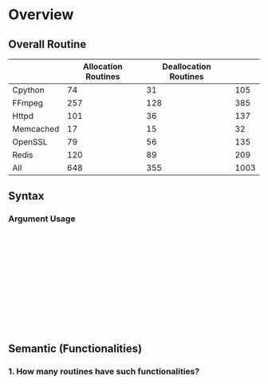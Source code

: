 # Overview

## Overall Routine
|  | Allocation Routines | Deallocation Routines |  |
| --- | --- | --- | --- |
| Cpython | 74 | 31 | 105 |
| FFmpeg | 257 | 128 | 385 |
| Httpd | 101 | 36 | 137 |
| Memcached | 17 | 15 | 32 |
| OpenSSL | 79 | 56 | 135 |
| Redis | 120 | 89 | 209 |
| All | 648 | 355 | 1003 |

## Syntax
### Argument Usage
<table dir="ltr" style="table-layout:fixed;font-size:10pt;font-family:Arial;width:0px;border-collapse:collapse;border:none" cellspacing="0" cellpadding="0" border="0">
  <thead>
    <tr style="height:21px;">
      <th></th>
      <th colspan=3>Allocation</th>
      <th colspan=2>Deallocation</th>
    </tr>
  </thead><colgroup><col width="100"><col width="100"><col width="100"><col width="100"><col width="100"><col width="100"></colgroup>
  <tbody>
    <tr style="height:21px;">
      <td style="border-right:1px solid #000000;border-bottom:1px solid #000000;overflow:hidden;padding:0px 3px 0px 3px;vertical-align:bottom;"></td>
      <td style="border-right:1px solid #000000;border-bottom:1px solid #000000;overflow:hidden;padding:0px 3px 0px 3px;vertical-align:bottom;font-weight:bold;text-align:center;" data-sheets-value="{&quot;1&quot;:2,&quot;2&quot;:&quot;AS&quot;}">AS</td>
      <td style="border-right:1px solid #000000;border-bottom:1px solid #000000;overflow:hidden;padding:0px 3px 0px 3px;vertical-align:bottom;font-weight:bold;text-align:center;" data-sheets-value="{&quot;1&quot;:2,&quot;2&quot;:&quot;IV&quot;}">IV</td>
      <td style="border-right:1px solid #000000;border-bottom:1px solid #000000;overflow:hidden;padding:0px 3px 0px 3px;vertical-align:bottom;font-weight:bold;text-align:center;" data-sheets-value="{&quot;1&quot;:2,&quot;2&quot;:&quot;RD&quot;}">RD</td>
      <td style="border-right:1px solid #000000;border-bottom:1px solid #000000;overflow:hidden;padding:0px 3px 0px 3px;vertical-align:bottom;font-weight:bold;text-align:center;" data-sheets-value="{&quot;1&quot;:2,&quot;2&quot;:&quot;OD&quot;}">OD</td>
      <td style="border-right:1px solid #000000;border-bottom:1px solid #000000;overflow:hidden;padding:0px 3px 0px 3px;vertical-align:bottom;font-weight:bold;text-align:center;" data-sheets-value="{&quot;1&quot;:2,&quot;2&quot;:&quot;RD&quot;}">RD</td>
    </tr>
    <tr style="height:21px;">
      <td style="border-right:1px solid #000000;border-left:1px solid #000000;overflow:hidden;padding:0px 3px 0px 3px;vertical-align:bottom;" data-sheets-value="{&quot;1&quot;:2,&quot;2&quot;:&quot;Cpython&quot;}">Cpython</td>
      <td style="overflow:hidden;padding:0px 3px 0px 3px;vertical-align:bottom;text-align:right;" data-sheets-value="{&quot;1&quot;:3,&quot;3&quot;:37}">37</td>
      <td style="overflow:hidden;padding:0px 3px 0px 3px;vertical-align:bottom;text-align:right;" data-sheets-value="{&quot;1&quot;:3,&quot;3&quot;:44}">44</td>
      <td style="border-right:1px solid #000000;overflow:hidden;padding:0px 3px 0px 3px;vertical-align:bottom;text-align:right;" data-sheets-value="{&quot;1&quot;:3,&quot;3&quot;:19}">19</td>
      <td style="overflow:hidden;padding:0px 3px 0px 3px;vertical-align:bottom;text-align:right;" data-sheets-value="{&quot;1&quot;:3,&quot;3&quot;:6}">6</td>
      <td style="border-right:1px solid #000000;overflow:hidden;padding:0px 3px 0px 3px;vertical-align:bottom;text-align:right;" data-sheets-value="{&quot;1&quot;:3,&quot;3&quot;:30}">30</td>
    </tr>
    <tr style="height:21px;">
      <td style="border-right:1px solid #000000;border-left:1px solid #000000;overflow:hidden;padding:0px 3px 0px 3px;vertical-align:bottom;" data-sheets-value="{&quot;1&quot;:2,&quot;2&quot;:&quot;FFmpeg&quot;}">FFmpeg</td>
      <td style="overflow:hidden;padding:0px 3px 0px 3px;vertical-align:bottom;text-align:right;" data-sheets-value="{&quot;1&quot;:3,&quot;3&quot;:58}">58</td>
      <td style="overflow:hidden;padding:0px 3px 0px 3px;vertical-align:bottom;text-align:right;" data-sheets-value="{&quot;1&quot;:3,&quot;3&quot;:133}">133</td>
      <td style="border-right:1px solid #000000;overflow:hidden;padding:0px 3px 0px 3px;vertical-align:bottom;text-align:right;" data-sheets-value="{&quot;1&quot;:3,&quot;3&quot;:106}">106</td>
      <td style="overflow:hidden;padding:0px 3px 0px 3px;vertical-align:bottom;text-align:right;" data-sheets-value="{&quot;1&quot;:3,&quot;3&quot;:33}">33</td>
      <td style="border-right:1px solid #000000;overflow:hidden;padding:0px 3px 0px 3px;vertical-align:bottom;text-align:right;" data-sheets-value="{&quot;1&quot;:3,&quot;3&quot;:109}">109</td>
    </tr>
    <tr style="height:21px;">
      <td style="border-right:1px solid #000000;border-left:1px solid #000000;overflow:hidden;padding:0px 3px 0px 3px;vertical-align:bottom;" data-sheets-value="{&quot;1&quot;:2,&quot;2&quot;:&quot;Httpd&quot;}">Httpd</td>
      <td style="overflow:hidden;padding:0px 3px 0px 3px;vertical-align:bottom;text-align:right;" data-sheets-value="{&quot;1&quot;:3,&quot;3&quot;:19}">19</td>
      <td style="overflow:hidden;padding:0px 3px 0px 3px;vertical-align:bottom;text-align:right;" data-sheets-value="{&quot;1&quot;:3,&quot;3&quot;:68}">68</td>
      <td style="border-right:1px solid #000000;overflow:hidden;padding:0px 3px 0px 3px;vertical-align:bottom;text-align:right;" data-sheets-value="{&quot;1&quot;:3,&quot;3&quot;:94}">94</td>
      <td style="overflow:hidden;padding:0px 3px 0px 3px;vertical-align:bottom;text-align:right;" data-sheets-value="{&quot;1&quot;:3,&quot;3&quot;:18}">18</td>
      <td style="border-right:1px solid #000000;overflow:hidden;padding:0px 3px 0px 3px;vertical-align:bottom;text-align:right;" data-sheets-value="{&quot;1&quot;:3,&quot;3&quot;:24}">24</td>
    </tr>
    <tr style="height:21px;">
      <td style="border-right:1px solid #000000;border-left:1px solid #000000;overflow:hidden;padding:0px 3px 0px 3px;vertical-align:bottom;" data-sheets-value="{&quot;1&quot;:2,&quot;2&quot;:&quot;Memcached&quot;}">Memcached</td>
      <td style="overflow:hidden;padding:0px 3px 0px 3px;vertical-align:bottom;text-align:right;" data-sheets-value="{&quot;1&quot;:3,&quot;3&quot;:6}">6</td>
      <td style="overflow:hidden;padding:0px 3px 0px 3px;vertical-align:bottom;text-align:right;" data-sheets-value="{&quot;1&quot;:3,&quot;3&quot;:7}">7</td>
      <td style="border-right:1px solid #000000;overflow:hidden;padding:0px 3px 0px 3px;vertical-align:bottom;text-align:right;" data-sheets-value="{&quot;1&quot;:3,&quot;3&quot;:7}">7</td>
      <td style="overflow:hidden;padding:0px 3px 0px 3px;vertical-align:bottom;text-align:right;" data-sheets-value="{&quot;1&quot;:3,&quot;3&quot;:7}">7</td>
      <td style="border-right:1px solid #000000;overflow:hidden;padding:0px 3px 0px 3px;vertical-align:bottom;text-align:right;" data-sheets-value="{&quot;1&quot;:3,&quot;3&quot;:14}">14</td>
    </tr>
    <tr style="height:21px;">
      <td style="border-right:1px solid #000000;border-left:1px solid #000000;overflow:hidden;padding:0px 3px 0px 3px;vertical-align:bottom;" data-sheets-value="{&quot;1&quot;:2,&quot;2&quot;:&quot;OpenSSL&quot;}">OpenSSL</td>
      <td style="overflow:hidden;padding:0px 3px 0px 3px;vertical-align:bottom;text-align:right;" data-sheets-value="{&quot;1&quot;:3,&quot;3&quot;:13}">13</td>
      <td style="overflow:hidden;padding:0px 3px 0px 3px;vertical-align:bottom;text-align:right;" data-sheets-value="{&quot;1&quot;:3,&quot;3&quot;:51}">51</td>
      <td style="border-right:1px solid #000000;overflow:hidden;padding:0px 3px 0px 3px;vertical-align:bottom;text-align:right;" data-sheets-value="{&quot;1&quot;:3,&quot;3&quot;:13}">13</td>
      <td style="overflow:hidden;padding:0px 3px 0px 3px;vertical-align:bottom;text-align:right;" data-sheets-value="{&quot;1&quot;:3,&quot;3&quot;:14}">14</td>
      <td style="border-right:1px solid #000000;overflow:hidden;padding:0px 3px 0px 3px;vertical-align:bottom;text-align:right;" data-sheets-value="{&quot;1&quot;:3,&quot;3&quot;:51}">51</td>
    </tr>
    <tr style="height:21px;">
      <td style="border-right:1px solid #000000;border-left:1px solid #000000;overflow:hidden;padding:0px 3px 0px 3px;vertical-align:bottom;" data-sheets-value="{&quot;1&quot;:2,&quot;2&quot;:&quot;Redis&quot;}">Redis</td>
      <td style="overflow:hidden;padding:0px 3px 0px 3px;vertical-align:bottom;text-align:right;" data-sheets-value="{&quot;1&quot;:3,&quot;3&quot;:32}">32</td>
      <td style="overflow:hidden;padding:0px 3px 0px 3px;vertical-align:bottom;text-align:right;" data-sheets-value="{&quot;1&quot;:3,&quot;3&quot;:81}">81</td>
      <td style="border-right:1px solid #000000;overflow:hidden;padding:0px 3px 0px 3px;vertical-align:bottom;text-align:right;" data-sheets-value="{&quot;1&quot;:3,&quot;3&quot;:35}">35</td>
      <td style="overflow:hidden;padding:0px 3px 0px 3px;vertical-align:bottom;text-align:right;" data-sheets-value="{&quot;1&quot;:3,&quot;3&quot;:41}">41</td>
      <td style="border-right:1px solid #000000;overflow:hidden;padding:0px 3px 0px 3px;vertical-align:bottom;text-align:right;" data-sheets-value="{&quot;1&quot;:3,&quot;3&quot;:52}">52</td>
    </tr>
    <tr style="height:21px;">
      <td style="border-right:1px solid #000000;border-bottom:1px solid #000000;border-left:1px solid #000000;overflow:hidden;padding:0px 3px 0px 3px;vertical-align:bottom;" data-sheets-value="{&quot;1&quot;:2,&quot;2&quot;:&quot;All&quot;}">All</td>
      <td style="border-bottom:1px solid #000000;overflow:hidden;padding:0px 3px 0px 3px;vertical-align:bottom;text-align:right;" data-sheets-value="{&quot;1&quot;:3,&quot;3&quot;:165}" data-sheets-formula="=SUM(R[-6]C[0]:R[-1]C[0])">165</td>
      <td style="border-bottom:1px solid #000000;overflow:hidden;padding:0px 3px 0px 3px;vertical-align:bottom;text-align:right;" data-sheets-value="{&quot;1&quot;:3,&quot;3&quot;:384}" data-sheets-formula="=SUM(R[-6]C[0]:R[-1]C[0])">384</td>
      <td style="border-right:1px solid #000000;border-bottom:1px solid #000000;overflow:hidden;padding:0px 3px 0px 3px;vertical-align:bottom;text-align:right;" data-sheets-value="{&quot;1&quot;:3,&quot;3&quot;:274}" data-sheets-formula="=SUM(R[-6]C[0]:R[-1]C[0])">274</td>
      <td style="border-bottom:1px solid #000000;overflow:hidden;padding:0px 3px 0px 3px;vertical-align:bottom;text-align:right;" data-sheets-value="{&quot;1&quot;:3,&quot;3&quot;:119}" data-sheets-formula="=SUM(R[-6]C[0]:R[-1]C[0])">119</td>
      <td style="border-right:1px solid #000000;border-bottom:1px solid #000000;overflow:hidden;padding:0px 3px 0px 3px;vertical-align:bottom;text-align:right;" data-sheets-value="{&quot;1&quot;:3,&quot;3&quot;:280}" data-sheets-formula="=SUM(R[-6]C[0]:R[-1]C[0])">280</td>
    </tr>
  </tbody>
</table>

## Semantic (Functionalities)
### 1. How many routines have such functionalities?
<table dir="ltr" style="table-layout:fixed;font-size:10pt;font-family:Arial;width:0px;border-collapse:collapse;border:none" cellspacing="0" cellpadding="0" border="0">
  <thead>
    <tr style="height:21px;">
      <th></th>
      <th colspan=8>Allocation</th>
      <th colspan=8>Deallocation</th>
    </tr>
  </thead><colgroup><col width="100"><col width="100"><col width="100"><col width="100"><col width="100"><col width="100"><col width="100"><col width="100"><col width="100"><col width="100"><col width="100"><col width="100"><col width="100"><col width="100"><col width="100"><col width="100"><col width="100"></colgroup>
  <tbody>
    <tr style="height:21px;">
      <td style="border-right:1px solid #000000;border-bottom:1px solid #000000;border-left:1px solid #000000;overflow:hidden;padding:0px 3px 0px 3px;vertical-align:bottom;" data-sheets-value="{&quot;1&quot;:2,&quot;2&quot;:&quot;Application&quot;}">Application</td>
      <td style="border-right:1px solid #000000;border-bottom:1px solid #000000;overflow:hidden;padding:0px 3px 0px 3px;vertical-align:bottom;font-weight:bold;text-align:center;" rowspan="1" colspan="2" data-sheets-value="{&quot;1&quot;:2,&quot;2&quot;:&quot;CA&quot;}">CA</td>
      <td style="border-right:1px solid #000000;border-bottom:1px solid #000000;overflow:hidden;padding:0px 3px 0px 3px;vertical-align:bottom;font-weight:bold;text-align:center;" rowspan="1" colspan="2" data-sheets-value="{&quot;1&quot;:2,&quot;2&quot;:&quot;HF&quot;}">HF</td>
      <td style="border-right:1px solid #000000;border-bottom:1px solid #000000;overflow:hidden;padding:0px 3px 0px 3px;vertical-align:bottom;font-weight:bold;text-align:center;" rowspan="1" colspan="2" data-sheets-value="{&quot;1&quot;:2,&quot;2&quot;:&quot;IM&quot;}">IM</td>
      <td style="border-right:1px solid #000000;border-bottom:1px solid #000000;overflow:hidden;padding:0px 3px 0px 3px;vertical-align:bottom;font-weight:bold;text-align:center;" rowspan="1" colspan="2" data-sheets-value="{&quot;1&quot;:2,&quot;2&quot;:&quot;UD&quot;}">UD</td>
      <td style="border-right:1px solid #000000;border-bottom:1px solid #000000;overflow:hidden;padding:0px 3px 0px 3px;vertical-align:bottom;font-weight:bold;text-align:center;" rowspan="1" colspan="2" data-sheets-value="{&quot;1&quot;:2,&quot;2&quot;:&quot;CA&quot;}">CA</td>
      <td style="border-bottom:1px solid #000000;overflow:hidden;padding:0px 3px 0px 3px;vertical-align:bottom;font-weight:bold;text-align:center;" rowspan="1" colspan="2" data-sheets-value="{&quot;1&quot;:2,&quot;2&quot;:&quot;DO&quot;}">DO</td>
      <td style="border-bottom:1px solid #000000;overflow:hidden;padding:0px 3px 0px 3px;vertical-align:bottom;font-weight:bold;text-align:center;" rowspan="1" colspan="2" data-sheets-value="{&quot;1&quot;:2,&quot;2&quot;:&quot;CM&quot;}">CM</td>
      <td style="border-right:1px solid #000000;border-bottom:1px solid #000000;overflow:hidden;padding:0px 3px 0px 3px;vertical-align:bottom;font-weight:bold;text-align:center;" rowspan="1" colspan="2" data-sheets-value="{&quot;1&quot;:2,&quot;2&quot;:&quot;UD&quot;}">UD</td>
    </tr>
    <tr style="height:21px;">
      <td style="border-right:1px solid #000000;overflow:hidden;padding:0px 3px 0px 3px;vertical-align:bottom;" data-sheets-value="{&quot;1&quot;:2,&quot;2&quot;:&quot;Cpython&quot;}">Cpython</td>
      <td style="overflow:hidden;padding:0px 3px 0px 3px;vertical-align:bottom;text-align:right;" data-sheets-value="{&quot;1&quot;:3,&quot;3&quot;:50}">50</td>
      <td style="border-right:1px solid #000000;overflow:hidden;padding:0px 3px 0px 3px;vertical-align:bottom;font-weight:bold;text-align:right;" data-sheets-value="{&quot;1&quot;:3,&quot;3&quot;:67.56756756756756}" data-sheets-numberformat="{&quot;1&quot;:2,&quot;2&quot;:&quot;0.00&quot;,&quot;3&quot;:1}" data-sheets-formula="=R[0]C[-1]/R[-26]C[-1]*100">67.57</td>
      <td style="overflow:hidden;padding:0px 3px 0px 3px;vertical-align:bottom;text-align:right;" data-sheets-value="{&quot;1&quot;:3,&quot;3&quot;:40}">40</td>
      <td style="border-right:1px solid #000000;overflow:hidden;padding:0px 3px 0px 3px;vertical-align:bottom;font-weight:bold;text-align:right;" data-sheets-value="{&quot;1&quot;:3,&quot;3&quot;:54.054054054054056}" data-sheets-numberformat="{&quot;1&quot;:2,&quot;2&quot;:&quot;0.00&quot;,&quot;3&quot;:1}" data-sheets-formula="=R[0]C[-1]/R[-26]C[-3]*100">54.05</td>
      <td style="overflow:hidden;padding:0px 3px 0px 3px;vertical-align:bottom;text-align:right;" data-sheets-value="{&quot;1&quot;:3,&quot;3&quot;:36}">36</td>
      <td style="border-right:1px solid #000000;overflow:hidden;padding:0px 3px 0px 3px;vertical-align:bottom;font-weight:bold;text-align:right;" data-sheets-value="{&quot;1&quot;:3,&quot;3&quot;:48.64864864864865}" data-sheets-numberformat="{&quot;1&quot;:2,&quot;2&quot;:&quot;0.00&quot;,&quot;3&quot;:1}" data-sheets-formula="=R[0]C[-1]/R[-26]C[-5]*100">48.65</td>
      <td style="overflow:hidden;padding:0px 3px 0px 3px;vertical-align:bottom;text-align:right;" data-sheets-value="{&quot;1&quot;:3,&quot;3&quot;:20}">20</td>
      <td style="border-right:1px solid #000000;overflow:hidden;padding:0px 3px 0px 3px;vertical-align:bottom;font-weight:bold;text-align:right;" data-sheets-value="{&quot;1&quot;:3,&quot;3&quot;:27.027027027027028}" data-sheets-numberformat="{&quot;1&quot;:2,&quot;2&quot;:&quot;0.00&quot;,&quot;3&quot;:1}" data-sheets-formula="=R[0]C[-1]/R[-26]C[-7]*100">27.03</td>
      <td style="overflow:hidden;padding:0px 3px 0px 3px;vertical-align:bottom;text-align:right;" data-sheets-value="{&quot;1&quot;:3,&quot;3&quot;:15}">15</td>
      <td style="border-right:1px solid #000000;overflow:hidden;padding:0px 3px 0px 3px;vertical-align:bottom;font-weight:bold;text-align:right;" data-sheets-value="{&quot;1&quot;:3,&quot;3&quot;:48.38709677419355}" data-sheets-numberformat="{&quot;1&quot;:2,&quot;2&quot;:&quot;0.00&quot;,&quot;3&quot;:1}" data-sheets-formula="=R[0]C[-1]/R[-26]C[-8]*100">48.39</td>
      <td style="overflow:hidden;padding:0px 3px 0px 3px;vertical-align:bottom;text-align:right;" data-sheets-value="{&quot;1&quot;:3,&quot;3&quot;:16}">16</td>
      <td style="border-right:1px solid #000000;overflow:hidden;padding:0px 3px 0px 3px;vertical-align:bottom;font-weight:bold;text-align:right;" data-sheets-value="{&quot;1&quot;:3,&quot;3&quot;:51.61290322580645}" data-sheets-numberformat="{&quot;1&quot;:2,&quot;2&quot;:&quot;0.00&quot;,&quot;3&quot;:1}" data-sheets-formula="=R[0]C[-1]/R[-26]C[-10]*100">51.61</td>
      <td style="overflow:hidden;padding:0px 3px 0px 3px;vertical-align:bottom;text-align:right;" data-sheets-value="{&quot;1&quot;:3,&quot;3&quot;:1}">1</td>
      <td style="border-right:1px solid #000000;overflow:hidden;padding:0px 3px 0px 3px;vertical-align:bottom;font-weight:bold;text-align:right;" data-sheets-value="{&quot;1&quot;:3,&quot;3&quot;:3.225806451612903}" data-sheets-numberformat="{&quot;1&quot;:2,&quot;2&quot;:&quot;0.00&quot;,&quot;3&quot;:1}" data-sheets-formula="=R[0]C[-1]/R[-26]C[-12]*100">3.23</td>
      <td style="overflow:hidden;padding:0px 3px 0px 3px;vertical-align:bottom;text-align:right;" data-sheets-value="{&quot;1&quot;:3,&quot;3&quot;:11}">11</td>
      <td style="border-right:1px solid #000000;overflow:hidden;padding:0px 3px 0px 3px;vertical-align:bottom;font-weight:bold;text-align:right;" data-sheets-value="{&quot;1&quot;:3,&quot;3&quot;:35.483870967741936}" data-sheets-numberformat="{&quot;1&quot;:2,&quot;2&quot;:&quot;0.00&quot;,&quot;3&quot;:1}" data-sheets-formula="=R[0]C[-1]/R[-26]C[-14]*100">35.48</td>
    </tr>
    <tr style="height:21px;">
      <td style="border-right:1px solid #000000;overflow:hidden;padding:0px 3px 0px 3px;vertical-align:bottom;" data-sheets-value="{&quot;1&quot;:2,&quot;2&quot;:&quot;FFmpeg&quot;}">FFmpeg</td>
      <td style="overflow:hidden;padding:0px 3px 0px 3px;vertical-align:bottom;text-align:right;" data-sheets-value="{&quot;1&quot;:3,&quot;3&quot;:80}">80</td>
      <td style="border-right:1px solid #000000;overflow:hidden;padding:0px 3px 0px 3px;vertical-align:bottom;font-weight:bold;text-align:right;" data-sheets-value="{&quot;1&quot;:3,&quot;3&quot;:31.1284046692607}" data-sheets-numberformat="{&quot;1&quot;:2,&quot;2&quot;:&quot;0.00&quot;,&quot;3&quot;:1}" data-sheets-formula="=R[0]C[-1]/R[-26]C[-1]*100">31.13</td>
      <td style="overflow:hidden;padding:0px 3px 0px 3px;vertical-align:bottom;text-align:right;" data-sheets-value="{&quot;1&quot;:3,&quot;3&quot;:199}">199</td>
      <td style="border-right:1px solid #000000;overflow:hidden;padding:0px 3px 0px 3px;vertical-align:bottom;font-weight:bold;text-align:right;" data-sheets-value="{&quot;1&quot;:3,&quot;3&quot;:77.431906614786}" data-sheets-numberformat="{&quot;1&quot;:2,&quot;2&quot;:&quot;0.00&quot;,&quot;3&quot;:1}" data-sheets-formula="=R[0]C[-1]/R[-26]C[-3]*100">77.43</td>
      <td style="overflow:hidden;padding:0px 3px 0px 3px;vertical-align:bottom;text-align:right;" data-sheets-value="{&quot;1&quot;:3,&quot;3&quot;:183}">183</td>
      <td style="border-right:1px solid #000000;overflow:hidden;padding:0px 3px 0px 3px;vertical-align:bottom;font-weight:bold;text-align:right;" data-sheets-value="{&quot;1&quot;:3,&quot;3&quot;:71.20622568093385}" data-sheets-numberformat="{&quot;1&quot;:2,&quot;2&quot;:&quot;0.00&quot;,&quot;3&quot;:1}" data-sheets-formula="=R[0]C[-1]/R[-26]C[-5]*100">71.21</td>
      <td style="overflow:hidden;padding:0px 3px 0px 3px;vertical-align:bottom;text-align:right;" data-sheets-value="{&quot;1&quot;:3,&quot;3&quot;:54}">54</td>
      <td style="border-right:1px solid #000000;overflow:hidden;padding:0px 3px 0px 3px;vertical-align:bottom;font-weight:bold;text-align:right;" data-sheets-value="{&quot;1&quot;:3,&quot;3&quot;:21.011673151750973}" data-sheets-numberformat="{&quot;1&quot;:2,&quot;2&quot;:&quot;0.00&quot;,&quot;3&quot;:1}" data-sheets-formula="=R[0]C[-1]/R[-26]C[-7]*100">21.01</td>
      <td style="overflow:hidden;padding:0px 3px 0px 3px;vertical-align:bottom;text-align:right;" data-sheets-value="{&quot;1&quot;:3,&quot;3&quot;:69}">69</td>
      <td style="border-right:1px solid #000000;overflow:hidden;padding:0px 3px 0px 3px;vertical-align:bottom;font-weight:bold;text-align:right;" data-sheets-value="{&quot;1&quot;:3,&quot;3&quot;:53.90625}" data-sheets-numberformat="{&quot;1&quot;:2,&quot;2&quot;:&quot;0.00&quot;,&quot;3&quot;:1}" data-sheets-formula="=R[0]C[-1]/R[-26]C[-8]*100">53.91</td>
      <td style="overflow:hidden;padding:0px 3px 0px 3px;vertical-align:bottom;text-align:right;" data-sheets-value="{&quot;1&quot;:3,&quot;3&quot;:89}">89</td>
      <td style="border-right:1px solid #000000;overflow:hidden;padding:0px 3px 0px 3px;vertical-align:bottom;font-weight:bold;text-align:right;" data-sheets-value="{&quot;1&quot;:3,&quot;3&quot;:69.53125}" data-sheets-numberformat="{&quot;1&quot;:2,&quot;2&quot;:&quot;0.00&quot;,&quot;3&quot;:1}" data-sheets-formula="=R[0]C[-1]/R[-26]C[-10]*100">69.53</td>
      <td style="overflow:hidden;padding:0px 3px 0px 3px;vertical-align:bottom;text-align:right;" data-sheets-value="{&quot;1&quot;:3,&quot;3&quot;:2}">2</td>
      <td style="border-right:1px solid #000000;overflow:hidden;padding:0px 3px 0px 3px;vertical-align:bottom;font-weight:bold;text-align:right;" data-sheets-value="{&quot;1&quot;:3,&quot;3&quot;:1.5625}" data-sheets-numberformat="{&quot;1&quot;:2,&quot;2&quot;:&quot;0.00&quot;,&quot;3&quot;:1}" data-sheets-formula="=R[0]C[-1]/R[-26]C[-12]*100">1.56</td>
      <td style="overflow:hidden;padding:0px 3px 0px 3px;vertical-align:bottom;text-align:right;" data-sheets-value="{&quot;1&quot;:3,&quot;3&quot;:50}">50</td>
      <td style="border-right:1px solid #000000;overflow:hidden;padding:0px 3px 0px 3px;vertical-align:bottom;font-weight:bold;text-align:right;" data-sheets-value="{&quot;1&quot;:3,&quot;3&quot;:39.0625}" data-sheets-numberformat="{&quot;1&quot;:2,&quot;2&quot;:&quot;0.00&quot;,&quot;3&quot;:1}" data-sheets-formula="=R[0]C[-1]/R[-26]C[-14]*100">39.06</td>
    </tr>
    <tr style="height:21px;">
      <td style="border-right:1px solid #000000;overflow:hidden;padding:0px 3px 0px 3px;vertical-align:bottom;" data-sheets-value="{&quot;1&quot;:2,&quot;2&quot;:&quot;Httpd&quot;}">Httpd</td>
      <td style="overflow:hidden;padding:0px 3px 0px 3px;vertical-align:bottom;text-align:right;" data-sheets-value="{&quot;1&quot;:3,&quot;3&quot;:19}">19</td>
      <td style="border-right:1px solid #000000;overflow:hidden;padding:0px 3px 0px 3px;vertical-align:bottom;font-weight:bold;text-align:right;" data-sheets-value="{&quot;1&quot;:3,&quot;3&quot;:18.81188118811881}" data-sheets-numberformat="{&quot;1&quot;:2,&quot;2&quot;:&quot;0.00&quot;,&quot;3&quot;:1}" data-sheets-formula="=R[0]C[-1]/R[-26]C[-1]*100">18.81</td>
      <td style="overflow:hidden;padding:0px 3px 0px 3px;vertical-align:bottom;text-align:right;" data-sheets-value="{&quot;1&quot;:3,&quot;3&quot;:31}">31</td>
      <td style="border-right:1px solid #000000;overflow:hidden;padding:0px 3px 0px 3px;vertical-align:bottom;font-weight:bold;text-align:right;" data-sheets-value="{&quot;1&quot;:3,&quot;3&quot;:30.693069306930692}" data-sheets-numberformat="{&quot;1&quot;:2,&quot;2&quot;:&quot;0.00&quot;,&quot;3&quot;:1}" data-sheets-formula="=R[0]C[-1]/R[-26]C[-3]*100">30.69</td>
      <td style="overflow:hidden;padding:0px 3px 0px 3px;vertical-align:bottom;text-align:right;" data-sheets-value="{&quot;1&quot;:3,&quot;3&quot;:84}">84</td>
      <td style="border-right:1px solid #000000;overflow:hidden;padding:0px 3px 0px 3px;vertical-align:bottom;font-weight:bold;text-align:right;" data-sheets-value="{&quot;1&quot;:3,&quot;3&quot;:83.16831683168317}" data-sheets-numberformat="{&quot;1&quot;:2,&quot;2&quot;:&quot;0.00&quot;,&quot;3&quot;:1}" data-sheets-formula="=R[0]C[-1]/R[-26]C[-5]*100">83.17</td>
      <td style="overflow:hidden;padding:0px 3px 0px 3px;vertical-align:bottom;text-align:right;" data-sheets-value="{&quot;1&quot;:3,&quot;3&quot;:25}">25</td>
      <td style="border-right:1px solid #000000;overflow:hidden;padding:0px 3px 0px 3px;vertical-align:bottom;font-weight:bold;text-align:right;" data-sheets-value="{&quot;1&quot;:3,&quot;3&quot;:24.752475247524753}" data-sheets-numberformat="{&quot;1&quot;:2,&quot;2&quot;:&quot;0.00&quot;,&quot;3&quot;:1}" data-sheets-formula="=R[0]C[-1]/R[-26]C[-7]*100">24.75</td>
      <td style="overflow:hidden;padding:0px 3px 0px 3px;vertical-align:bottom;text-align:right;" data-sheets-value="{&quot;1&quot;:3,&quot;3&quot;:15}">15</td>
      <td style="border-right:1px solid #000000;overflow:hidden;padding:0px 3px 0px 3px;vertical-align:bottom;font-weight:bold;text-align:right;" data-sheets-value="{&quot;1&quot;:3,&quot;3&quot;:41.66666666666667}" data-sheets-numberformat="{&quot;1&quot;:2,&quot;2&quot;:&quot;0.00&quot;,&quot;3&quot;:1}" data-sheets-formula="=R[0]C[-1]/R[-26]C[-8]*100">41.67</td>
      <td style="overflow:hidden;padding:0px 3px 0px 3px;vertical-align:bottom;text-align:right;" data-sheets-value="{&quot;1&quot;:3,&quot;3&quot;:11}">11</td>
      <td style="border-right:1px solid #000000;overflow:hidden;padding:0px 3px 0px 3px;vertical-align:bottom;font-weight:bold;text-align:right;" data-sheets-value="{&quot;1&quot;:3,&quot;3&quot;:30.555555555555557}" data-sheets-numberformat="{&quot;1&quot;:2,&quot;2&quot;:&quot;0.00&quot;,&quot;3&quot;:1}" data-sheets-formula="=R[0]C[-1]/R[-26]C[-10]*100">30.56</td>
      <td style="overflow:hidden;padding:0px 3px 0px 3px;vertical-align:bottom;text-align:right;" data-sheets-value="{&quot;1&quot;:3,&quot;3&quot;:1}">1</td>
      <td style="border-right:1px solid #000000;overflow:hidden;padding:0px 3px 0px 3px;vertical-align:bottom;font-weight:bold;text-align:right;" data-sheets-value="{&quot;1&quot;:3,&quot;3&quot;:2.7777777777777777}" data-sheets-numberformat="{&quot;1&quot;:2,&quot;2&quot;:&quot;0.00&quot;,&quot;3&quot;:1}" data-sheets-formula="=R[0]C[-1]/R[-26]C[-12]*100">2.78</td>
      <td style="overflow:hidden;padding:0px 3px 0px 3px;vertical-align:bottom;text-align:right;" data-sheets-value="{&quot;1&quot;:3,&quot;3&quot;:16}">16</td>
      <td style="border-right:1px solid #000000;overflow:hidden;padding:0px 3px 0px 3px;vertical-align:bottom;font-weight:bold;text-align:right;" data-sheets-value="{&quot;1&quot;:3,&quot;3&quot;:44.44444444444444}" data-sheets-numberformat="{&quot;1&quot;:2,&quot;2&quot;:&quot;0.00&quot;,&quot;3&quot;:1}" data-sheets-formula="=R[0]C[-1]/R[-26]C[-14]*100">44.44</td>
    </tr>
    <tr style="height:21px;">
      <td style="border-right:1px solid #000000;overflow:hidden;padding:0px 3px 0px 3px;vertical-align:bottom;" data-sheets-value="{&quot;1&quot;:2,&quot;2&quot;:&quot;Memcached&quot;}">Memcached</td>
      <td style="overflow:hidden;padding:0px 3px 0px 3px;vertical-align:bottom;text-align:right;" data-sheets-value="{&quot;1&quot;:3,&quot;3&quot;:4}">4</td>
      <td style="border-right:1px solid #000000;overflow:hidden;padding:0px 3px 0px 3px;vertical-align:bottom;font-weight:bold;text-align:right;" data-sheets-value="{&quot;1&quot;:3,&quot;3&quot;:23.52941176470588}" data-sheets-numberformat="{&quot;1&quot;:2,&quot;2&quot;:&quot;0.00&quot;,&quot;3&quot;:1}" data-sheets-formula="=R[0]C[-1]/R[-26]C[-1]*100">23.53</td>
      <td style="overflow:hidden;padding:0px 3px 0px 3px;vertical-align:bottom;text-align:right;" data-sheets-value="{&quot;1&quot;:3,&quot;3&quot;:14}">14</td>
      <td style="border-right:1px solid #000000;overflow:hidden;padding:0px 3px 0px 3px;vertical-align:bottom;font-weight:bold;text-align:right;" data-sheets-value="{&quot;1&quot;:3,&quot;3&quot;:82.35294117647058}" data-sheets-numberformat="{&quot;1&quot;:2,&quot;2&quot;:&quot;0.00&quot;,&quot;3&quot;:1}" data-sheets-formula="=R[0]C[-1]/R[-26]C[-3]*100">82.35</td>
      <td style="overflow:hidden;padding:0px 3px 0px 3px;vertical-align:bottom;text-align:right;" data-sheets-value="{&quot;1&quot;:3,&quot;3&quot;:12}">12</td>
      <td style="border-right:1px solid #000000;overflow:hidden;padding:0px 3px 0px 3px;vertical-align:bottom;font-weight:bold;text-align:right;" data-sheets-value="{&quot;1&quot;:3,&quot;3&quot;:70.58823529411765}" data-sheets-numberformat="{&quot;1&quot;:2,&quot;2&quot;:&quot;0.00&quot;,&quot;3&quot;:1}" data-sheets-formula="=R[0]C[-1]/R[-26]C[-5]*100">70.59</td>
      <td style="overflow:hidden;padding:0px 3px 0px 3px;vertical-align:bottom;text-align:right;" data-sheets-value="{&quot;1&quot;:3,&quot;3&quot;:7}">7</td>
      <td style="border-right:1px solid #000000;overflow:hidden;padding:0px 3px 0px 3px;vertical-align:bottom;font-weight:bold;text-align:right;" data-sheets-value="{&quot;1&quot;:3,&quot;3&quot;:41.17647058823529}" data-sheets-numberformat="{&quot;1&quot;:2,&quot;2&quot;:&quot;0.00&quot;,&quot;3&quot;:1}" data-sheets-formula="=R[0]C[-1]/R[-26]C[-7]*100">41.18</td>
      <td style="overflow:hidden;padding:0px 3px 0px 3px;vertical-align:bottom;text-align:right;" data-sheets-value="{&quot;1&quot;:3,&quot;3&quot;:6}">6</td>
      <td style="border-right:1px solid #000000;overflow:hidden;padding:0px 3px 0px 3px;vertical-align:bottom;font-weight:bold;text-align:right;" data-sheets-value="{&quot;1&quot;:3,&quot;3&quot;:40}" data-sheets-numberformat="{&quot;1&quot;:2,&quot;2&quot;:&quot;0.00&quot;,&quot;3&quot;:1}" data-sheets-formula="=R[0]C[-1]/R[-26]C[-8]*100">40.00</td>
      <td style="overflow:hidden;padding:0px 3px 0px 3px;vertical-align:bottom;text-align:right;" data-sheets-value="{&quot;1&quot;:3,&quot;3&quot;:5}">5</td>
      <td style="border-right:1px solid #000000;overflow:hidden;padding:0px 3px 0px 3px;vertical-align:bottom;font-weight:bold;text-align:right;" data-sheets-value="{&quot;1&quot;:3,&quot;3&quot;:33.33333333333333}" data-sheets-numberformat="{&quot;1&quot;:2,&quot;2&quot;:&quot;0.00&quot;,&quot;3&quot;:1}" data-sheets-formula="=R[0]C[-1]/R[-26]C[-10]*100">33.33</td>
      <td style="overflow:hidden;padding:0px 3px 0px 3px;vertical-align:bottom;text-align:right;" data-sheets-value="{&quot;1&quot;:3,&quot;3&quot;:0}">0</td>
      <td style="border-right:1px solid #000000;overflow:hidden;padding:0px 3px 0px 3px;vertical-align:bottom;font-weight:bold;text-align:right;" data-sheets-value="{&quot;1&quot;:3,&quot;3&quot;:0}" data-sheets-numberformat="{&quot;1&quot;:2,&quot;2&quot;:&quot;0.00&quot;,&quot;3&quot;:1}" data-sheets-formula="=R[0]C[-1]/R[-26]C[-12]*100">0.00</td>
      <td style="overflow:hidden;padding:0px 3px 0px 3px;vertical-align:bottom;text-align:right;" data-sheets-value="{&quot;1&quot;:3,&quot;3&quot;:8}">8</td>
      <td style="border-right:1px solid #000000;overflow:hidden;padding:0px 3px 0px 3px;vertical-align:bottom;font-weight:bold;text-align:right;" data-sheets-value="{&quot;1&quot;:3,&quot;3&quot;:53.333333333333336}" data-sheets-numberformat="{&quot;1&quot;:2,&quot;2&quot;:&quot;0.00&quot;,&quot;3&quot;:1}" data-sheets-formula="=R[0]C[-1]/R[-26]C[-14]*100">53.33</td>
    </tr>
    <tr style="height:21px;">
      <td style="border-right:1px solid #000000;overflow:hidden;padding:0px 3px 0px 3px;vertical-align:bottom;" data-sheets-value="{&quot;1&quot;:2,&quot;2&quot;:&quot;OpenSSL&quot;}">OpenSSL</td>
      <td style="overflow:hidden;padding:0px 3px 0px 3px;vertical-align:bottom;text-align:right;" data-sheets-value="{&quot;1&quot;:3,&quot;3&quot;:24}">24</td>
      <td style="border-right:1px solid #000000;overflow:hidden;padding:0px 3px 0px 3px;vertical-align:bottom;font-weight:bold;text-align:right;" data-sheets-value="{&quot;1&quot;:3,&quot;3&quot;:30.37974683544304}" data-sheets-numberformat="{&quot;1&quot;:2,&quot;2&quot;:&quot;0.00&quot;,&quot;3&quot;:1}" data-sheets-formula="=R[0]C[-1]/R[-26]C[-1]*100">30.38</td>
      <td style="overflow:hidden;padding:0px 3px 0px 3px;vertical-align:bottom;text-align:right;" data-sheets-value="{&quot;1&quot;:3,&quot;3&quot;:53}">53</td>
      <td style="border-right:1px solid #000000;overflow:hidden;padding:0px 3px 0px 3px;vertical-align:bottom;font-weight:bold;text-align:right;" data-sheets-value="{&quot;1&quot;:3,&quot;3&quot;:67.08860759493672}" data-sheets-numberformat="{&quot;1&quot;:2,&quot;2&quot;:&quot;0.00&quot;,&quot;3&quot;:1}" data-sheets-formula="=R[0]C[-1]/R[-26]C[-3]*100">67.09</td>
      <td style="overflow:hidden;padding:0px 3px 0px 3px;vertical-align:bottom;text-align:right;" data-sheets-value="{&quot;1&quot;:3,&quot;3&quot;:52}">52</td>
      <td style="border-right:1px solid #000000;overflow:hidden;padding:0px 3px 0px 3px;vertical-align:bottom;font-weight:bold;text-align:right;" data-sheets-value="{&quot;1&quot;:3,&quot;3&quot;:65.82278481012658}" data-sheets-numberformat="{&quot;1&quot;:2,&quot;2&quot;:&quot;0.00&quot;,&quot;3&quot;:1}" data-sheets-formula="=R[0]C[-1]/R[-26]C[-5]*100">65.82</td>
      <td style="overflow:hidden;padding:0px 3px 0px 3px;vertical-align:bottom;text-align:right;" data-sheets-value="{&quot;1&quot;:3,&quot;3&quot;:10}">10</td>
      <td style="border-right:1px solid #000000;overflow:hidden;padding:0px 3px 0px 3px;vertical-align:bottom;font-weight:bold;text-align:right;" data-sheets-value="{&quot;1&quot;:3,&quot;3&quot;:12.658227848101266}" data-sheets-numberformat="{&quot;1&quot;:2,&quot;2&quot;:&quot;0.00&quot;,&quot;3&quot;:1}" data-sheets-formula="=R[0]C[-1]/R[-26]C[-7]*100">12.66</td>
      <td style="overflow:hidden;padding:0px 3px 0px 3px;vertical-align:bottom;text-align:right;" data-sheets-value="{&quot;1&quot;:3,&quot;3&quot;:35}">35</td>
      <td style="border-right:1px solid #000000;overflow:hidden;padding:0px 3px 0px 3px;vertical-align:bottom;font-weight:bold;text-align:right;" data-sheets-value="{&quot;1&quot;:3,&quot;3&quot;:62.5}" data-sheets-numberformat="{&quot;1&quot;:2,&quot;2&quot;:&quot;0.00&quot;,&quot;3&quot;:1}" data-sheets-formula="=R[0]C[-1]/R[-26]C[-8]*100">62.50</td>
      <td style="overflow:hidden;padding:0px 3px 0px 3px;vertical-align:bottom;text-align:right;" data-sheets-value="{&quot;1&quot;:3,&quot;3&quot;:26}">26</td>
      <td style="border-right:1px solid #000000;overflow:hidden;padding:0px 3px 0px 3px;vertical-align:bottom;font-weight:bold;text-align:right;" data-sheets-value="{&quot;1&quot;:3,&quot;3&quot;:46.42857142857143}" data-sheets-numberformat="{&quot;1&quot;:2,&quot;2&quot;:&quot;0.00&quot;,&quot;3&quot;:1}" data-sheets-formula="=R[0]C[-1]/R[-26]C[-10]*100">46.43</td>
      <td style="overflow:hidden;padding:0px 3px 0px 3px;vertical-align:bottom;text-align:right;" data-sheets-value="{&quot;1&quot;:3,&quot;3&quot;:9}">9</td>
      <td style="border-right:1px solid #000000;overflow:hidden;padding:0px 3px 0px 3px;vertical-align:bottom;font-weight:bold;text-align:right;" data-sheets-value="{&quot;1&quot;:3,&quot;3&quot;:16.071428571428573}" data-sheets-numberformat="{&quot;1&quot;:2,&quot;2&quot;:&quot;0.00&quot;,&quot;3&quot;:1}" data-sheets-formula="=R[0]C[-1]/R[-26]C[-12]*100">16.07</td>
      <td style="overflow:hidden;padding:0px 3px 0px 3px;vertical-align:bottom;text-align:right;" data-sheets-value="{&quot;1&quot;:3,&quot;3&quot;:14}">14</td>
      <td style="border-right:1px solid #000000;overflow:hidden;padding:0px 3px 0px 3px;vertical-align:bottom;font-weight:bold;text-align:right;" data-sheets-value="{&quot;1&quot;:3,&quot;3&quot;:25}" data-sheets-numberformat="{&quot;1&quot;:2,&quot;2&quot;:&quot;0.00&quot;,&quot;3&quot;:1}" data-sheets-formula="=R[0]C[-1]/R[-26]C[-14]*100">25.00</td>
    </tr>
    <tr style="height:21px;">
      <td style="border-right:1px solid #000000;overflow:hidden;padding:0px 3px 0px 3px;vertical-align:bottom;" data-sheets-value="{&quot;1&quot;:2,&quot;2&quot;:&quot;Redis&quot;}">Redis</td>
      <td style="overflow:hidden;padding:0px 3px 0px 3px;vertical-align:bottom;text-align:right;" data-sheets-value="{&quot;1&quot;:3,&quot;3&quot;:24}">24</td>
      <td style="border-right:1px solid #000000;overflow:hidden;padding:0px 3px 0px 3px;vertical-align:bottom;font-weight:bold;text-align:right;" data-sheets-value="{&quot;1&quot;:3,&quot;3&quot;:20}" data-sheets-numberformat="{&quot;1&quot;:2,&quot;2&quot;:&quot;0.00&quot;,&quot;3&quot;:1}" data-sheets-formula="=R[0]C[-1]/R[-26]C[-1]*100">20.00</td>
      <td style="overflow:hidden;padding:0px 3px 0px 3px;vertical-align:bottom;text-align:right;" data-sheets-value="{&quot;1&quot;:3,&quot;3&quot;:19}">19</td>
      <td style="border-right:1px solid #000000;overflow:hidden;padding:0px 3px 0px 3px;vertical-align:bottom;font-weight:bold;text-align:right;" data-sheets-value="{&quot;1&quot;:3,&quot;3&quot;:15.833333333333332}" data-sheets-numberformat="{&quot;1&quot;:2,&quot;2&quot;:&quot;0.00&quot;,&quot;3&quot;:1}" data-sheets-formula="=R[0]C[-1]/R[-26]C[-3]*100">15.83</td>
      <td style="overflow:hidden;padding:0px 3px 0px 3px;vertical-align:bottom;text-align:right;" data-sheets-value="{&quot;1&quot;:3,&quot;3&quot;:67}">67</td>
      <td style="border-right:1px solid #000000;overflow:hidden;padding:0px 3px 0px 3px;vertical-align:bottom;font-weight:bold;text-align:right;" data-sheets-value="{&quot;1&quot;:3,&quot;3&quot;:55.833333333333336}" data-sheets-numberformat="{&quot;1&quot;:2,&quot;2&quot;:&quot;0.00&quot;,&quot;3&quot;:1}" data-sheets-formula="=R[0]C[-1]/R[-26]C[-5]*100">55.83</td>
      <td style="overflow:hidden;padding:0px 3px 0px 3px;vertical-align:bottom;text-align:right;" data-sheets-value="{&quot;1&quot;:3,&quot;3&quot;:14}">14</td>
      <td style="border-right:1px solid #000000;overflow:hidden;padding:0px 3px 0px 3px;vertical-align:bottom;font-weight:bold;text-align:right;" data-sheets-value="{&quot;1&quot;:3,&quot;3&quot;:11.666666666666666}" data-sheets-numberformat="{&quot;1&quot;:2,&quot;2&quot;:&quot;0.00&quot;,&quot;3&quot;:1}" data-sheets-formula="=R[0]C[-1]/R[-26]C[-7]*100">11.67</td>
      <td style="overflow:hidden;padding:0px 3px 0px 3px;vertical-align:bottom;text-align:right;" data-sheets-value="{&quot;1&quot;:3,&quot;3&quot;:37}">37</td>
      <td style="border-right:1px solid #000000;overflow:hidden;padding:0px 3px 0px 3px;vertical-align:bottom;font-weight:bold;text-align:right;" data-sheets-value="{&quot;1&quot;:3,&quot;3&quot;:41.57303370786517}" data-sheets-numberformat="{&quot;1&quot;:2,&quot;2&quot;:&quot;0.00&quot;,&quot;3&quot;:1}" data-sheets-formula="=R[0]C[-1]/R[-26]C[-8]*100">41.57</td>
      <td style="overflow:hidden;padding:0px 3px 0px 3px;vertical-align:bottom;text-align:right;" data-sheets-value="{&quot;1&quot;:3,&quot;3&quot;:53}">53</td>
      <td style="border-right:1px solid #000000;overflow:hidden;padding:0px 3px 0px 3px;vertical-align:bottom;font-weight:bold;text-align:right;" data-sheets-value="{&quot;1&quot;:3,&quot;3&quot;:59.55056179775281}" data-sheets-numberformat="{&quot;1&quot;:2,&quot;2&quot;:&quot;0.00&quot;,&quot;3&quot;:1}" data-sheets-formula="=R[0]C[-1]/R[-26]C[-10]*100">59.55</td>
      <td style="overflow:hidden;padding:0px 3px 0px 3px;vertical-align:bottom;text-align:right;" data-sheets-value="{&quot;1&quot;:3,&quot;3&quot;:1}">1</td>
      <td style="border-right:1px solid #000000;overflow:hidden;padding:0px 3px 0px 3px;vertical-align:bottom;font-weight:bold;text-align:right;" data-sheets-value="{&quot;1&quot;:3,&quot;3&quot;:1.1235955056179776}" data-sheets-numberformat="{&quot;1&quot;:2,&quot;2&quot;:&quot;0.00&quot;,&quot;3&quot;:1}" data-sheets-formula="=R[0]C[-1]/R[-26]C[-12]*100">1.12</td>
      <td style="overflow:hidden;padding:0px 3px 0px 3px;vertical-align:bottom;text-align:right;" data-sheets-value="{&quot;1&quot;:3,&quot;3&quot;:31}">31</td>
      <td style="border-right:1px solid #000000;overflow:hidden;padding:0px 3px 0px 3px;vertical-align:bottom;font-weight:bold;text-align:right;" data-sheets-value="{&quot;1&quot;:3,&quot;3&quot;:34.831460674157306}" data-sheets-numberformat="{&quot;1&quot;:2,&quot;2&quot;:&quot;0.00&quot;,&quot;3&quot;:1}" data-sheets-formula="=R[0]C[-1]/R[-26]C[-14]*100">34.83</td>
    </tr>
    <tr style="height:21px;">
      <td style="border-right:1px solid #000000;overflow:hidden;padding:0px 3px 0px 3px;vertical-align:bottom;" data-sheets-value="{&quot;1&quot;:2,&quot;2&quot;:&quot;Total&quot;}">Total</td>
      <td style="border-bottom:1px solid #000000;overflow:hidden;padding:0px 3px 0px 3px;vertical-align:bottom;text-align:right;" data-sheets-value="{&quot;1&quot;:3,&quot;3&quot;:201}" data-sheets-formula="=sum(R[-6]C[0]:R[-1]C[0])">201</td>
      <td style="border-right:1px solid #000000;border-bottom:1px solid #000000;overflow:hidden;padding:0px 3px 0px 3px;vertical-align:bottom;font-weight:bold;text-align:right;" data-sheets-value="{&quot;1&quot;:3,&quot;3&quot;:31.01851851851852}" data-sheets-numberformat="{&quot;1&quot;:2,&quot;2&quot;:&quot;0.00&quot;,&quot;3&quot;:1}" data-sheets-formula="=R[0]C[-1]/R[-26]C[-1]*100">31.02</td>
      <td style="border-bottom:1px solid #000000;overflow:hidden;padding:0px 3px 0px 3px;vertical-align:bottom;text-align:right;" data-sheets-value="{&quot;1&quot;:3,&quot;3&quot;:356}" data-sheets-formula="=sum(R[-6]C[0]:R[-1]C[0])">356</td>
      <td style="border-right:1px solid #000000;border-bottom:1px solid #000000;overflow:hidden;padding:0px 3px 0px 3px;vertical-align:bottom;font-weight:bold;text-align:right;" data-sheets-value="{&quot;1&quot;:3,&quot;3&quot;:54.93827160493827}" data-sheets-numberformat="{&quot;1&quot;:2,&quot;2&quot;:&quot;0.00&quot;,&quot;3&quot;:1}" data-sheets-formula="=R[0]C[-1]/R[-26]C[-3]*100">54.94</td>
      <td style="border-bottom:1px solid #000000;overflow:hidden;padding:0px 3px 0px 3px;vertical-align:bottom;text-align:right;" data-sheets-value="{&quot;1&quot;:3,&quot;3&quot;:434}" data-sheets-formula="=sum(R[-6]C[0]:R[-1]C[0])">434</td>
      <td style="border-right:1px solid #000000;border-bottom:1px solid #000000;overflow:hidden;padding:0px 3px 0px 3px;vertical-align:bottom;font-weight:bold;text-align:right;" data-sheets-value="{&quot;1&quot;:3,&quot;3&quot;:66.9753086419753}" data-sheets-numberformat="{&quot;1&quot;:2,&quot;2&quot;:&quot;0.00&quot;,&quot;3&quot;:1}" data-sheets-formula="=R[0]C[-1]/R[-26]C[-5]*100">66.98</td>
      <td style="border-bottom:1px solid #000000;overflow:hidden;padding:0px 3px 0px 3px;vertical-align:bottom;text-align:right;" data-sheets-value="{&quot;1&quot;:3,&quot;3&quot;:130}" data-sheets-formula="=sum(R[-6]C[0]:R[-1]C[0])">130</td>
      <td style="border-right:1px solid #000000;border-bottom:1px solid #000000;overflow:hidden;padding:0px 3px 0px 3px;vertical-align:bottom;font-weight:bold;text-align:right;" data-sheets-value="{&quot;1&quot;:3,&quot;3&quot;:20.061728395061728}" data-sheets-numberformat="{&quot;1&quot;:2,&quot;2&quot;:&quot;0.00&quot;,&quot;3&quot;:1}" data-sheets-formula="=R[0]C[-1]/R[-26]C[-7]*100">20.06</td>
      <td style="border-bottom:1px solid #000000;overflow:hidden;padding:0px 3px 0px 3px;vertical-align:bottom;text-align:right;" data-sheets-value="{&quot;1&quot;:3,&quot;3&quot;:177}" data-sheets-formula="=sum(R[-6]C[0]:R[-1]C[0])">177</td>
      <td style="border-right:1px solid #000000;border-bottom:1px solid #000000;overflow:hidden;padding:0px 3px 0px 3px;vertical-align:bottom;font-weight:bold;text-align:right;" data-sheets-value="{&quot;1&quot;:3,&quot;3&quot;:49.859154929577464}" data-sheets-numberformat="{&quot;1&quot;:2,&quot;2&quot;:&quot;0.00&quot;,&quot;3&quot;:1}" data-sheets-formula="=R[0]C[-1]/R[-26]C[-8]*100">49.86</td>
      <td style="border-bottom:1px solid #000000;overflow:hidden;padding:0px 3px 0px 3px;vertical-align:bottom;text-align:right;" data-sheets-value="{&quot;1&quot;:3,&quot;3&quot;:200}" data-sheets-formula="=sum(R[-6]C[0]:R[-1]C[0])">200</td>
      <td style="border-right:1px solid #000000;border-bottom:1px solid #000000;overflow:hidden;padding:0px 3px 0px 3px;vertical-align:bottom;font-weight:bold;text-align:right;" data-sheets-value="{&quot;1&quot;:3,&quot;3&quot;:56.33802816901409}" data-sheets-numberformat="{&quot;1&quot;:2,&quot;2&quot;:&quot;0.00&quot;,&quot;3&quot;:1}" data-sheets-formula="=R[0]C[-1]/R[-26]C[-10]*100">56.34</td>
      <td style="border-bottom:1px solid #000000;overflow:hidden;padding:0px 3px 0px 3px;vertical-align:bottom;text-align:right;" data-sheets-value="{&quot;1&quot;:3,&quot;3&quot;:14}" data-sheets-formula="=sum(R[-6]C[0]:R[-1]C[0])">14</td>
      <td style="border-right:1px solid #000000;border-bottom:1px solid #000000;overflow:hidden;padding:0px 3px 0px 3px;vertical-align:bottom;font-weight:bold;text-align:right;" data-sheets-value="{&quot;1&quot;:3,&quot;3&quot;:3.943661971830986}" data-sheets-numberformat="{&quot;1&quot;:2,&quot;2&quot;:&quot;0.00&quot;,&quot;3&quot;:1}" data-sheets-formula="=R[0]C[-1]/R[-26]C[-12]*100">3.94</td>
      <td style="border-bottom:1px solid #000000;overflow:hidden;padding:0px 3px 0px 3px;vertical-align:bottom;text-align:right;" data-sheets-value="{&quot;1&quot;:3,&quot;3&quot;:130}" data-sheets-formula="=sum(R[-6]C[0]:R[-1]C[0])">130</td>
      <td style="border-right:1px solid #000000;border-bottom:1px solid #000000;overflow:hidden;padding:0px 3px 0px 3px;vertical-align:bottom;font-weight:bold;text-align:right;" data-sheets-value="{&quot;1&quot;:3,&quot;3&quot;:36.61971830985916}" data-sheets-numberformat="{&quot;1&quot;:2,&quot;2&quot;:&quot;0.00&quot;,&quot;3&quot;:1}" data-sheets-formula="=R[0]C[-1]/R[-26]C[-14]*100">36.62</td>
    </tr>
  </tbody>
</table>
